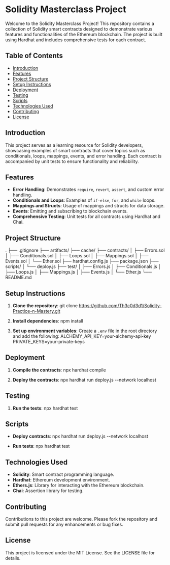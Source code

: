 # Solidity Masterclass Project

Welcome to the Solidity Masterclass Project! This repository contains a collection of Solidity smart contracts designed to demonstrate various features and functionalities of the Ethereum blockchain. The project is built using Hardhat and includes comprehensive tests for each contract.

## Table of Contents

- [Introduction](#introduction)
- [Features](#features)
- [Project Structure](#project-structure)
- [Setup Instructions](#setup-instructions)
- [Deployment](#deployment)
- [Testing](#testing)
- [Scripts](#scripts)
- [Technologies Used](#technologies-used)
- [Contributing](#contributing)
- [License](#license)

## Introduction

This project serves as a learning resource for Solidity developers, showcasing examples of smart contracts that cover topics such as conditionals, loops, mappings, events, and error handling. Each contract is accompanied by unit tests to ensure functionality and reliability.

## Features

- **Error Handling**: Demonstrates `require`, `revert`, `assert`, and custom error handling.
- **Conditionals and Loops**: Examples of `if-else`, `for`, and `while` loops.
- **Mappings and Structs**: Usage of mappings and structs for data storage.
- **Events**: Emitting and subscribing to blockchain events.
- **Comprehensive Testing**: Unit tests for all contracts using Hardhat and Chai.

## Project Structure
. 
├── .gitignore
├── artifacts/
├── cache/
├── contracts/
│ ├── Errors.sol
│ ├── Conditionals.sol
│ ├── Loops.sol
│ ├── Mappings.sol
│ ├── Events.sol
│ └── Ether.sol
├── hardhat.config.js
├── package.json
├── scripts/
│ └── deploy.js
├── test/
│ ├── Errors.js
│ ├── Conditionals.js
│ ├── Loops.js
│ ├── Mappings.js
│ ├── Events.js
│ └── Ether.js
└── README.md


## Setup Instructions

1. **Clone the repository**: git clone https://github.com/Th3c0d3d1/Solidity-Practice-n-Mastery.git


2. **Install dependencies**: npm install


3. **Set up environment variables**:
Create a `.env` file in the root directory and add the following: ALCHEMY_API_KEY=your-alchemy-api-key PRIVATE_KEYS=your-private-keys


## Deployment

1. **Compile the contracts**: npx hardhat compile


2. **Deploy the contracts**: npx hardhat run deploy.js --network localhost


## Testing

1. **Run the tests**: npx hardhat test


## Scripts

- **Deploy contracts**: npx hardhat run deploy.js --network localhost


- **Run tests**: npx hardhat test


## Technologies Used

- **Solidity**: Smart contract programming language.
- **Hardhat**: Ethereum development environment.
- **Ethers.js**: Library for interacting with the Ethereum blockchain.
- **Chai**: Assertion library for testing.

## Contributing

Contributions to this project are welcome. Please fork the repository and submit pull requests for any enhancements or bug fixes.

## License

This project is licensed under the MIT License. See the LICENSE file for details.

